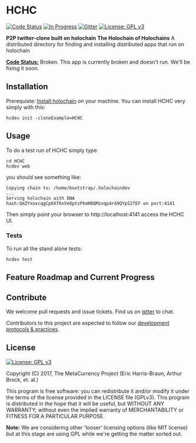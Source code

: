 # HCHC

[![Code Status](https://img.shields.io/badge/Code-broken-red.svg)](https://github.com/Holochain/HCHC#feature-roadmap-and-current-progress)
[![In Progress](https://img.shields.io/waffle/label/Holochain/HCHC/in%20progress.svg)](http://waffle.io/Holochain/HCHC)
[![Gitter](https://badges.gitter.im/metacurrency/holochain.svg)](https://gitter.im/metacurrency/holochain?utm_source=badge&utm_medium=badge&utm_campaign=pr-badge&utm_content=body_badge)
[![License: GPL v3](https://img.shields.io/badge/License-GPL%20v3-blue.svg)](http://www.gnu.org/licenses/gpl-3.0)

**P2P twitter-clone built on holochain**
**The Holochain of Holochains**
A distributed directory for finding and installing distributed apps that run on holochain

**[Code Status:](https://github.com/metacurrency/holochain/milestones?direction=asc&sort=completeness&state=all)** Broken.  This app is currently broken and doesn't run.  We'll be fixing it soon.

## Installation

Prerequiste: [Install holochain](https://github.com/metacurrency/holochain/#installation) on your machine.
You can install HCHC very simply with this:

``` shell
hcdev init -cloneExample=HCHC

```

## Usage

To do a test run of HCHC simply type

``` shell
cd HCHC
hcdev web
```
you should see something like:

``` shell
Copying chain to: /home/bootstrap/.holochaindev
...
Serving holochain with DNA hash:QmZYxoxcqgCp6Xf6xVe8ptzPkmH8QMzxqp4r49QYpS2fEF on port:4141
```
Then simply point your browser to http://localhost:4141 access the HCHC UI.

### Tests
To run all the stand alone tests:

``` shell
hcdev test
```

## Feature Roadmap and Current Progress


## Contribute
We welcome pull requests and issue tickets.  Find us on [gitter](https://gitter.im/metacurrency/holochain) to chat.

Contributors to this project are expected to follow our [development protocols & practices](https://github.com/metacurrency/holochain/wiki/Development-Protocols).

## License
[![License: GPL v3](https://img.shields.io/badge/License-GPL%20v3-blue.svg)](http://www.gnu.org/licenses/gpl-3.0)

Copyright (C) 2017, The MetaCurrency Project (Eric Harris-Braun, Arthur Brock, et. al.)

This program is free software: you can redistribute it and/or modify it under the terms of the license provided in the LICENSE file (GPLv3).  This program is distributed in the hope that it will be useful, but WITHOUT ANY WARRANTY; without even the implied warranty of MERCHANTABILITY or FITNESS FOR A PARTICULAR PURPOSE.

**Note:** We are considering other 'looser' licensing options (like MIT license) but at this stage are using GPL while we're getting the matter sorted out.
